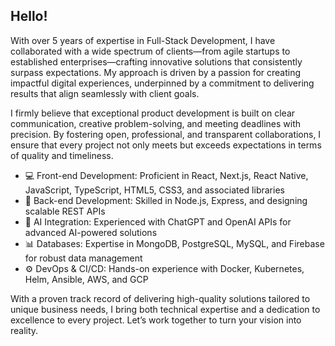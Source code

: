## Hello! 

With over 5 years of expertise in Full-Stack Development, I have collaborated with a wide spectrum of clients—from agile startups to established enterprises—crafting innovative solutions that consistently surpass expectations. My approach is driven by a passion for creating impactful digital experiences, underpinned by a commitment to delivering results that align seamlessly with client goals.

I firmly believe that exceptional product development is built on clear communication, creative problem-solving, and meeting deadlines with precision. By fostering open, professional, and transparent collaborations, I ensure that every project not only meets but exceeds expectations in terms of quality and timeliness.

- 💻 Front-end Development: Proficient in React, Next.js, React Native, JavaScript, TypeScript, HTML5, CSS3, and associated libraries
- 🔗 Back-end Development: Skilled in Node.js, Express, and designing scalable REST APIs
- 🤖 AI Integration: Experienced with ChatGPT and OpenAI APIs for advanced AI-powered solutions
- 📊 Databases: Expertise in MongoDB, PostgreSQL, MySQL, and Firebase for robust data management
- ⚙️ DevOps & CI/CD: Hands-on experience with Docker, Kubernetes, Helm, Ansible, AWS, and GCP

With a proven track record of delivering high-quality solutions tailored to unique business needs, I bring both technical expertise and a dedication to excellence to every project. Let’s work together to turn your vision into reality.
